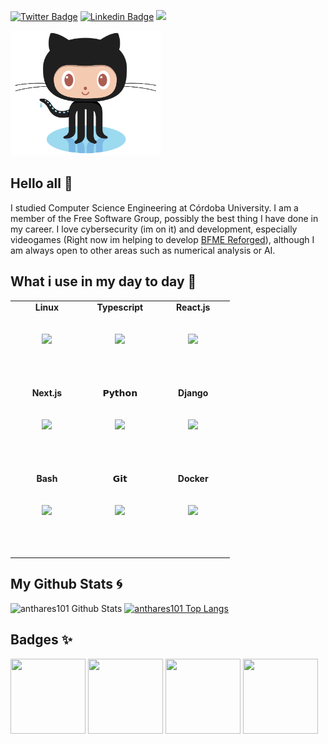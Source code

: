 [![Twitter Badge](https://img.shields.io/badge/-@Anthares101-1ca0f1?style=flat-square&labelColor=1ca0f1&logo=twitter&logoColor=white&link=https://twitter.com/Anthares101)](https://twitter.com/Anthares101)
[![Linkedin Badge](https://img.shields.io/badge/angelherediaperez-blue?style=flat-square&logo=Linkedin&logoColor=white&link=https://www.linkedin.com/in/angelherediaperez)](https://www.linkedin.com/in/angelherediaperez)
![](https://komarev.com/ghpvc/?username=anthares101)

<img height="200px" src="https://github.com/anthares101/anthares101/blob/477db9355644cdd47f0cc1a2e3c4e44c0be360f6/assets/Octocat.png">

## Hello all 👋
I studied Computer Science Engineering at Córdoba University. I am a member of the Free Software Group, possibly the best thing I have done in my career. I love cybersecurity (im on it) and development, especially videogames (Right now im helping to develop [BFME Reforged](https://bfmereforged.org/)), although I am always open to other areas such as numerical analysis or AI.

## What i use in my day to day :rocket:

<table>
  <tbody>
    <tr valign="top">
      <td width="25%" align="center" style="padding-bottom:3rem">
        <span><b>Linux</b></span><br/><br/><br/>
        <img height="64px" src="https://cdn.svgporn.com/logos/linux-tux.svg">
        <br/><br/>
      </td>
      <td width="25%" align="center" style="padding-bottom:3rem">
        <span><b>Typescript</b></span><br/><br/><br/>
        <img height="64px" src="https://cdn.svgporn.com/logos/typescript-icon.svg">
        <br/><br/>
      </td>
      <td width="25%" align="center" style="padding-bottom:3rem">
        <span><b>React.js</b></span><br/><br/><br/>
        <img height="64px" src="https://cdn.svgporn.com/logos/react.svg">
        <br/><br/>
      </td>
    </tr>
    <tr valign="top">
      <td width="25%" align="center" style="padding-bottom:3rem">
        <span><b>Next.js</b></span><br/><br/><br/>
        <img height="64px" src="https://cdn.svgporn.com/logos/nextjs.svg">
        <br/><br/>
      </td>
      <td width="25%" align="center" style="padding-bottom:3rem">
        <span><b>𝗣𝘆𝘁𝗵𝗼𝗻</b></span><br/><br/><br/>
        <img height="64px" src="https://cdn.svgporn.com/logos/python.svg">
        <br/><br/>
      </td>
      <td width="25%" align="center" style="padding-bottom:3rem">
        <span><b>Django</b></span><br/><br/><br/>
        <img height="64px" src="https://cdn.svgporn.com/logos/django.svg">
        <br/><br/>
      </td>
    </tr>
    <tr valign="top">
      <td width="25%" align="center" style="padding-bottom:3rem">
        <span><b>Bash</b></span><br/><br/><br/>
        <img height="64px" src="https://cdn.svgporn.com/logos/bash.svg">
        <br/><br/>
      </td>
      <td width="25%" align="center" style="padding-bottom:3rem">
        <span><b>𝗚𝗶𝘁</b></span><br/><br/><br/>
        <img height="64px" src="https://cdn.svgporn.com/logos/git-icon.svg">
        <br/><br/>
      </td>
      <td width="25%" align="center" style="padding-bottom:3rem">
        <span><b>Docker</b></span><br/><br/><br/>
        <img height="64px" src="https://cdn.svgporn.com/logos/docker-icon.svg">
        <br/><br/>
      </td>
    </tr>
  </tbody>
</table>

## My Github Stats :cyclone:

![anthares101 Github Stats](https://github-readme-stats.vercel.app/api?username=anthares101&show_icons=true&hide=issues&count_private=true&theme=dark&hide_title=true&line_height=30)
[![anthares101 Top Langs](https://github-readme-stats.vercel.app/api/top-langs/?username=anthares101&theme=dark&layout=compact&langs_count=6)](https://github.com/anthares101/github-readme-stats)

## Badges ✨

<a href="https://www.youracclaim.com/badges/e34708f5-6f39-4033-bc4c-2af21c1ec87e/public_url"><img width="120px" height="120px" src="https://images.youracclaim.com/size/340x340/images/74790a75-8451-400a-8536-92d792c5184a/CompTIA_Security_2Bce.png"></a> <a href="https://api.eu.badgr.io/public/assertions/xMXb3Xg-RIiXgai9oCkKJg"><img width="120px" height="120px" src="https://api.badgr.io/public/assertions/bmkmLnfDRrWWWuijD-lqRA/image"></a> <a href="https://api.eu.badgr.io/public/assertions/PN-rM7AtSwSAJTsFmRF-IA"><img width="120px" height="120px" src="https://media.eu.badgr.com/uploads/badges/remote/assertion/cached/a5c10abefc0525f2cfe883cc082972a0.png"></a> <a href="https://api.eu.badgr.io/public/assertions/4_hteJ-ZQt2z_SyDaepZ3g"><img width="120px" height="120px" src="https://media.eu.badgr.com/uploads/badges/remote/assertion/cached/e79be7c4950aa3a07bca848831b5f51f.png"></a>

<!--
**anthares101/anthares101** is a ✨ _special_ ✨ repository because its `README.md` (this file) appears on your GitHub profile.

Here are some ideas to get you started:

- 🔭 I’m currently working on ...
- 🌱 I’m currently learning ...
- 👯 I’m looking to collaborate on ...
- 🤔 I’m looking for help with ...
- 💬 Ask me about ...
- 📫 How to reach me: ...
- 😄 Pronouns: ...
- ⚡ Fun fact: ...
-->
